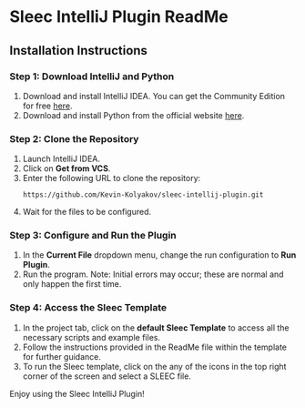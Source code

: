 # Sleec IntelliJ Plugin ReadMe

## Installation Instructions

### Step 1: Download IntelliJ and Python
1. Download and install IntelliJ IDEA. You can get the Community Edition for free [here](https://www.jetbrains.com/idea/download/?section=windows).
2. Download and install Python from the official website [here](https://www.python.org/downloads/).

### Step 2: Clone the Repository
1. Launch IntelliJ IDEA.
2. Click on **Get from VCS**.
3. Enter the following URL to clone the repository:
   ```
   https://github.com/Kevin-Kolyakov/sleec-intellij-plugin.git
   ```
4. Wait for the files to be configured.

### Step 3: Configure and Run the Plugin
1. In the **Current File** dropdown menu, change the run configuration to **Run Plugin**.
2. Run the program. Note: Initial errors may occur; these are normal and only happen the first time.

### Step 4: Access the Sleec Template
1. In the project tab, click on the **default Sleec Template** to access all the necessary scripts and example files.
2. Follow the instructions provided in the ReadMe file within the template for further guidance.
3. To run the Sleec template, click on the any of the icons in the top right corner of the screen and select a SLEEC file.

Enjoy using the Sleec IntelliJ Plugin!
